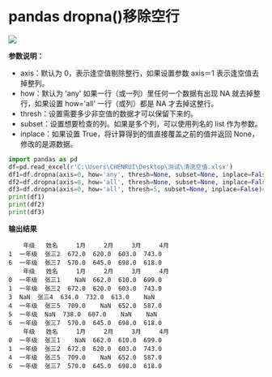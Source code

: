 # pandas dropna()移除空行

![](https://pic3.zhimg.com/80/v2-c376243174854b9eeff1fef2c03e3e72_1440w.jpg)

**参数说明：**

* axis：默认为 0，表示逢空值剔除整行，如果设置参数 axis＝1 表示逢空值去掉整列。
* how：默认为 'any' 如果一行（或一列）里任何一个数据有出现 NA 就去掉整行，如果设置 how='all' 一行（或列）都是 NA 才去掉这整行。
* thresh：设置需要多少非空值的数据才可以保留下来的。
* subset：设置想要检查的列。如果是多个列，可以使用列名的 list 作为参数。
* inplace：如果设置 True，将计算得到的值直接覆盖之前的值并返回 None，修改的是源数据。

```python
import pandas as pd
df=pd.read_excel(r'C:\Users\CHENRUI\Desktop\测试\清洗空值.xlsx')
df1=df.dropna(axis=0, how='any', thresh=None, subset=None, inplace=False)#删除全部为空的行
df2=df.dropna(axis=0, how='all', thresh=None, subset=None, inplace=False)#只有全部为空才回被删除
df3=df.dropna(axis=0, how='all', thresh=5, subset=None, inplace=False)#
print(df1)
print(df2)
print(df3)
```

**输出结果**

```text
    年级   姓名     1月     2月     3月     4月
1  一年级  张三2  672.0  620.0  603.0  743.0
6  一年级  张三7  570.0  645.0  698.0  618.0
    年级   姓名     1月     2月     3月     4月
0  一年级  张三1    NaN  662.0  610.0  699.0
1  一年级  张三2  672.0  620.0  603.0  743.0
3  NaN  张三4  634.0  732.0  613.0    NaN
4  一年级  张三5  709.0    NaN  652.0  587.0
5  一年级  NaN  738.0  607.0    NaN    NaN
6  一年级  张三7  570.0  645.0  698.0  618.0
    年级   姓名     1月     2月     3月     4月
0  一年级  张三1    NaN  662.0  610.0  699.0
1  一年级  张三2  672.0  620.0  603.0  743.0
4  一年级  张三5  709.0    NaN  652.0  587.0
6  一年级  张三7  570.0  645.0  698.0  618.0
```
